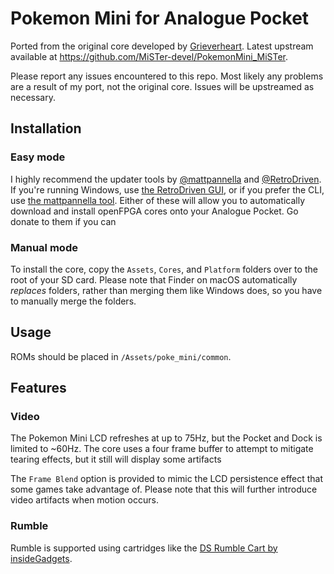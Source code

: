 # Pokemon Mini for Analogue Pocket

Ported from the original core developed by [Grieverheart](https://github.com/Grieverheart). Latest upstream available at https://github.com/MiSTer-devel/PokemonMini_MiSTer.

Please report any issues encountered to this repo. Most likely any problems are a result of my port, not the original core. Issues will be upstreamed as necessary.

## Installation

### Easy mode

I highly recommend the updater tools by [@mattpannella](https://github.com/mattpannella) and [@RetroDriven](https://github.com/RetroDriven). If you're running Windows, use [the RetroDriven GUI](https://github.com/RetroDriven/Pocket_Updater), or if you prefer the CLI, use [the mattpannella tool](https://github.com/mattpannella/pocket_core_autoupdate_net). Either of these will allow you to automatically download and install openFPGA cores onto your Analogue Pocket. Go donate to them if you can

### Manual mode
To install the core, copy the `Assets`, `Cores`, and `Platform` folders over to the root of your SD card. Please note that Finder on macOS automatically _replaces_ folders, rather than merging them like Windows does, so you have to manually merge the folders.

## Usage

ROMs should be placed in `/Assets/poke_mini/common`.

## Features

### Video

The Pokemon Mini LCD refreshes at up to 75Hz, but the Pocket and Dock is limited to ~60Hz. The core uses a four frame buffer to attempt to mitigate tearing effects, but it still will display some artifacts

The `Frame Blend` option is provided to mimic the LCD persistence effect that some games take advantage of. Please note that this will further introduce video artifacts when motion occurs.

### Rumble

Rumble is supported using cartridges like the [DS Rumble Cart by insideGadgets](https://shop.insidegadgets.com/product/ds-cart-rumble-cart/).